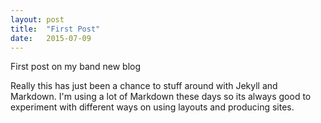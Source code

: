 ```yaml
---
layout: post
title:  "First Post"
date:   2015-07-09
---
```


<p class="intro"><span class="dropcap">F</span>irst post on my band new blog</p>

Really this has just been a chance to stuff around with Jekyll and Markdown. I'm using a lot of Markdown these days so its always good to experiment with different ways on using layouts and producing sites.  